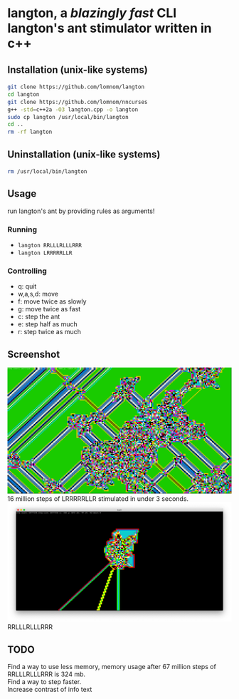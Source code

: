 # langton, a *blazingly fast* CLI langton's ant stimulator written in c++
## Installation (unix-like systems)
```bash
git clone https://github.com/lomnom/langton
cd langton
git clone https://github.com/lomnom/nncurses
g++ -std=c++2a -O3 langton.cpp -o langton
sudo cp langton /usr/local/bin/langton
cd ..
rm -rf langton
```
## Uninstallation (unix-like systems)
```bash
rm /usr/local/bin/langton
```
## Usage
run langton's ant by providing rules as arguments!  

### Running
  - `langton RRLLLRLLLRRR`
  - `langton LRRRRRLLR`  

### Controlling
  - q: quit
  - w,a,s,d: move
  - f: move twice as slowly
  - g: move twice as fast
  - c: step the ant
  - e: step half as much
  - r: step twice as much

## Screenshot
![screenshot1](screenshot.png)  
16 million steps of LRRRRRLLR stimulated in under 3 seconds.
![screenshot2](screenshot2.png)  
RRLLLRLLLRRR

## TODO
Find a way to use less memory, memory usage after 67 million steps of RRLLLRLLLRRR is 324 mb.  
Find a way to step faster.  
Increase contrast of info text
